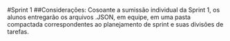 #Sprint 1
##Considerações:
Cosoante a sumissão individual da Sprint 1, os alunos entregarão os arquivos .JSON, em equipe, em uma pasta compactada correspondentes ao planejamento de sprint e suas divisões de tarefas.